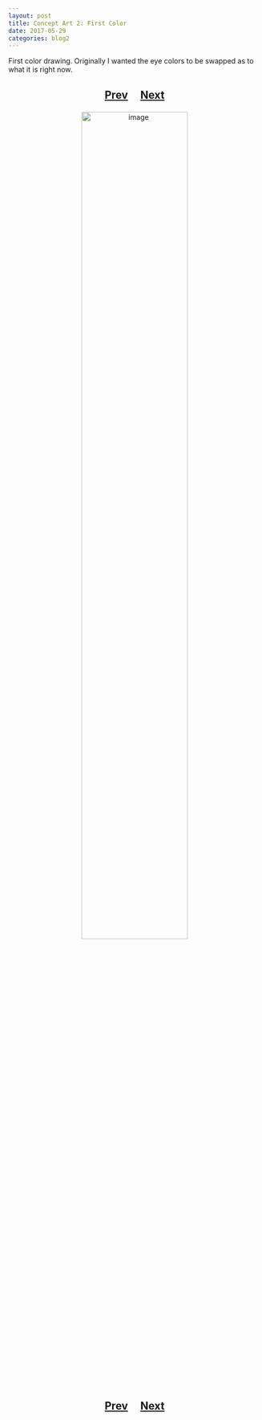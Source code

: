 ```yaml
---
layout: post
title: Concept Art 2: First Color
date: 2017-05-29
categories: blog2
---
```


First color drawing. Originally I wanted the eye colors to be swapped as to what it is right now.

<h2>
  <p style="text-align:center;">
    <a href="/wingsofthechorus/archive/2017/05/27/conceptart1">Prev</a>
    &nbsp;&nbsp;&nbsp;
    <a href="/wingsofthechorus/archive/2018/06/14/conceptart3">Next</a>
  </p>
</h2>

<p style="text-align:center;">
  <img src="/wingsofthechorus/images/conceptart/ca2.png" width="65%" alt="image"/>
</p>

<h2>
  <p style="text-align:center;">
    <a href="/wingsofthechorus/archive/2017/05/27/conceptart1">Prev</a>
    &nbsp;&nbsp;&nbsp;
    <a href="/wingsofthechorus/archive/2018/06/14/conceptart3">Next</a>
  </p>
</h2>
